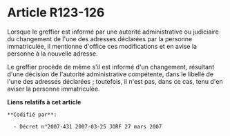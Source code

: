# Article R123-126

Lorsque le greffier est informé par une autorité administrative ou judiciaire du changement de l'une des adresses déclarées
par la personne immatriculée, il mentionne d'office ces modifications et en avise la personne à la nouvelle adresse.

Le greffier procède de même s'il est informé d'un changement, résultant d'une décision de l'autorité administrative
compétente, dans le libellé de l'une des adresses déclarées ; toutefois, il n'est pas, dans ce cas, tenu d'en aviser la
personne immatriculée.

**Liens relatifs à cet article**

	**Codifié par**:

	  - Décret n°2007-431 2007-03-25 JORF 27 mars 2007
